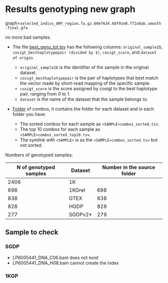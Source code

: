 # Results genotyping new graph

graph=`selected_indivs_AMY_region.fa.gz.60ef634.68f91e8.f72a9ab.smooth.final.gfa`

no more bad samples.

- The file [best_geno_tot.tsv](./best_geno/best_geno_tot.tsv) has the following columns: `original_sampleID`, `cosigt_besthaplotypepair (divided by $)`, `cosigt_score`, and `dataset of origin`.

    - `original_sampleID` is the identifier of the sample in the original dataset.
    - `cosigt_besthaplotypepair` is the pair of haplotypes that best match the vector made by short-read mapping of the specific sample.
    - `cosigt_score` is the score assigned by cosigt to the best haplotype pair, ranging from 0 to 1.
    - `dataset` is the name of the dataset that the sample belongs to.


- [Folder](./combos) of combos, it contains the folder for each dataset and in each folder you have:

    - The sorted combos for each sample as `<SAMPLE>combos_sorted.tsv`.
    - The top 10 combos for each sample as `<SAMPLE>combos_sorted_top10.tsv`.
    - The symlink with `<SAMPLE>` is as the `<SAMPLE>combos_sorted.tsv` but not sorted.


Numbers of genotyped samples:

| N of genotyped samples | Dataset            | Number in the source folder  |
|----------|----------------------|---| 
| 2406     | 1K                 |  |
| 698     | 1KGrel       |  698  |
| 838     | GTEX       |  838  |
| 828     | HGDP       |  828 |
| 277     | SGDPv2*       | 279 |


## Sample to check

### SGDP
* LP6005441_DNA_C06.bam does not exist
* LP6005441_DNA_H08.bam cannot create the index  

### 1KGP
